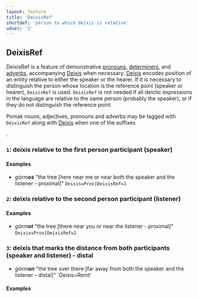 ```yaml
---
layout: feature
title: 'DeixisRef'
shortdef: 'person to which deixis is relative'
udver: '2'
---
```


## DeixisRef
<!-- https://github.com/UniversalDependencies/docs/issues/592 -->
<!-- see also Unimorph -->

DeixisRef is a feature of demonstrative [pronouns](../../u/pos/PRON), [determiners](../../u/pos/DET), and [adverbs](../../u/pos/ADV), accompanying [Deixis](Deixis.html) when necessary. [Deixis](Deixis.html) encodes position of an entity relative to either the speaker or the hearer. If it is necessary to distinguish the person whose location is the reference point (speaker or hearer), `DeixisRef` is used. `DeixisRef` is not needed if all deictic expressions in the language are relative to the same person (probably the speaker), or if they do not distinguish the reference point.

Pomak nouns, adjectives, pronouns and adverbs may be tagged with `DeixisRef` along with [Deixis](Deixis.html) when one of the suffixes 
<!--name the suffixes...> is attached to them [Definite]()-->.

### <a name="1">`1`</a>: deixis relative to the first person participant (speaker)

#### Examples

* _górm<b>os</b>_ "the tree [here near me or near both the speaker and the listener - proximal]" 
`Deixis=Prox|DeixisRef=1`

### <a name="2">`2`</a>: deixis relative to the second person participant (listener) 

#### Examples

* _górm<b>ot</b>_ "the tree [there near you or near the listener - proximal]" 
`Deixis=Prox|DeixisRef=2`

### <a name="3">`3`</a>: deixis that marks the distance from both participants (speaker and listener) - distal


* _górm<b>on</b>_ "the tree over there [far away from both the speaker and the listener - distal]" 
`Deixis=Remt'

#### Examples




<!-- Interlanguage links updated Po lis 14 15:34:44 CET 2022 -->
